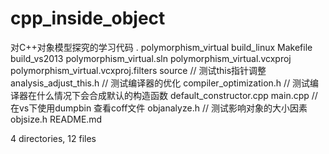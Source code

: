 # cpp_inside_object
对C++对象模型探究的学习代码
.
polymorphism_virtual
build_linux
    Makefile
build_vs2013
    polymorphism_virtual.sln
    polymorphism_virtual.vcxproj
    polymorphism_virtual.vcxproj.filters
source
    // 测试this指针调整
    analysis_adjust_this.h
    // 测试编译器的优化
    compiler_optimization.h
    // 测试编译器在什么情况下会合成默认的构造函数
    default_constructor.cpp
    main.cpp
    // 在vs下使用dumpbin 查看coff文件
    objanalyze.h
    // 测试影响对象的大小因素
    objsize.h
README.md

4 directories, 12 files
